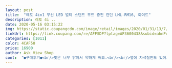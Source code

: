 ```yaml
---
layout: post 
title:  "레토 4in1 무선 LED 멀티 스탠드 무드 충전 랜턴 LML-RM16, 화이트" 
description: 레토 4i ..
date: 2020-05-16 03:15:22 
img: https://static.coupangcdn.com/image/retail/images/2020/01/31/13/7/8044fff8-5446-4171-a130-51ca92846c07.jpg 
linkUrl: https://link.coupang.com/re/AFFSDP?lptag=AF3600438&subid=ahnPublicAsk&pageKey=1230053827&itemId=2223146090&vendorItemId=70220830173&traceid=V0-113-120e6b086726923f 
categories: [1011] 
color: 4CAF50 
price: 16900 
author: Ask View Shop 
cont:  "●구매후기●<br/>빛은 너무 밝아서 약하게 써요.<br/><br/>옆에 자석칠판도 있어서 두가지 방법으로 사용중이예요.<br/><br/>인형의집 안이 좀 어두워서 구입해봤어요.<br/><br/>잠자기 전 문간까지 불끄러 가기 귀찮아서 구매했습니다.<br/><br/>중간쯤 목이 위아래로 움직이면 더 좋을거 같아요.<br/><br/>침대 헤드에 붙여놓고 독서등으로 사용합니다.<br/> 전구를 교체할 수 없어서 (전구 수명 다하면 기기 자체를 재구매해야 함) 별 하나 뺍니다.<br/><br/>캠핑용과 가정 두군데에서 사용하고 있습니다.<br/> 빛조절이 되는 것이 좋고 휴대가 가능하기에 강한 자석 있으시면 옷에 부착하여 사용 가능합니다(램프 뒤로 철이 있어 붙습니다).<br/> 군데 군데 필요하신 곳에 자석을 글루건으로 붙여놓으시면 탈부착 하여 이동하며 토치로도 사용할수 있으니 좋습니다<br/>포장 열고 크기 보고는 에개개 싶었는데, 써보니 좋습니다.<br/><br/>" 
---
```

